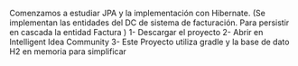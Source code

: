 Comenzamos a estudiar JPA y la implementación con Hibernate. (Se implementan las entidades del DC de sistema de facturación. Para persistir en cascada la entidad Factura )
1- Descargar el proyecto
2- Abrir en Intelligent Idea Community
3- Este Proyecto utiliza gradle y la base de dato H2 en memoria para simplificar
